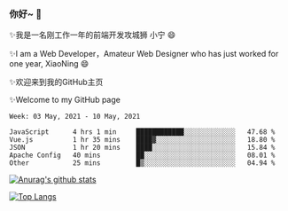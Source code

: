 ### 你好~  👋

✨我是一名刚工作一年的前端开发攻城狮 小宁 😄

✨I am a Web Developer，Amateur Web Designer who has just worked for one year, XiaoNing 😄

✨欢迎来到我的GitHub主页

✨Welcome to my GitHub page
<!--
**7148505/7148505** is a ✨ _special_ ✨ repository because its `README.md` (this file) appears on your GitHub profile.

Here are some ideas to get you started:

- 🔭 I’m currently working on ...
- 🌱 I’m currently learning ...
- 👯 I’m looking to collaborate on ...
- 🤔 I’m looking for help with ...
- 💬 Ask me about ...
- 📫 How to reach me: ...
- 😄 Pronouns: ...
- ⚡ Fun fact: ...
-->

<!--START_SECTION:waka-->
```text
Week: 03 May, 2021 - 10 May, 2021

JavaScript      4 hrs 1 min     ████████████░░░░░░░░░░░░░   47.68 % 
Vue.js          1 hr 35 mins    ████▓░░░░░░░░░░░░░░░░░░░░   18.80 % 
JSON            1 hr 20 mins    ████░░░░░░░░░░░░░░░░░░░░░   15.84 % 
Apache Config   40 mins         ██░░░░░░░░░░░░░░░░░░░░░░░   08.01 % 
Other           25 mins         █▒░░░░░░░░░░░░░░░░░░░░░░░   04.94 % 
```
<!--END_SECTION:waka-->

[![Anurag's github stats](https://github-readme-stats.vercel.app/api?username=littleCareless)](https://github.com/anuraghazra/github-readme-stats)

[![Top Langs](https://github-readme-stats.vercel.app/api/top-langs/?username=littleCareless&layout=compact)](https://github.com/anuraghazra/github-readme-stats)
